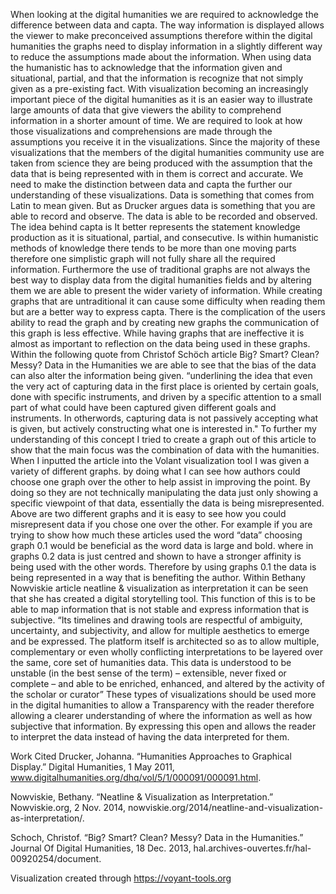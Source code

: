 When looking at the digital humanities we are required to acknowledge the difference between data and capta. The way information is displayed allows the viewer to make preconceived assumptions therefore within the digital humanities the graphs need to display information in a slightly different way to reduce the assumptions made about the information. When using data the humanistic has to acknowledge that the information given and situational, partial, and that the information is recognize that not simply given as a pre-existing fact.
	With visualization becoming an increasingly important piece of the digital humanities as it is an easier way to illustrate large amounts of data that give viewers the ability to comprehend information in a shorter amount of time. We are required to look at how those visualizations and comprehensions are made through the assumptions you receive it in the visualizations.
	Since the majority of these visualizations that the members of the digital humanities community use are taken from science they are being produced with the assumption that the data that is being represented with in them is correct and accurate. We need to make the distinction between data and capta the further our understanding of these visualizations. 
	Data is something that comes from Latin to mean given. But as Drucker argues data is something that you are able to record and observe. The data is able to be recorded and observed. The idea behind capta is It better represents the statement knowledge production as it is situational, partial, and consecutive. Is within humanistic methods of knowledge there tends to be more than one moving parts therefore one simplistic graph will not fully share all the required information.
	Furthermore the use of traditional graphs are not always the best way to display data from the digital humanities fields and by altering them we are able to present the wider variety of information. While creating graphs that are untraditional it can cause some difficulty when reading them but are a better way to express capta. There is the complication of the users ability to read the graph and by creating new graphs the communication of this graph is less effective. 
	While having graphs that are ineffective it is almost as important to reflection on the data being used in these graphs. Within the following quote from Christof Schöch article Big? Smart? Clean? Messy? Data in the Humanities we are able to see that the bias of the data can also alter the information being given.
	“underlining the idea that even the very act of capturing data in the first place is oriented by certain goals, done with specific instruments, and driven by a specific attention to a small part of what could have been captured given different goals and instruments. In otherwords, capturing data is not passively accepting what is given, but actively constructing what one is interested in."
	To further my understanding of this concept I tried to create a graph out of this article to show that the main focus was the combination of data with the humanities. When I inputted the article into the Volant visualization tool I was given a variety of different graphs.  by doing what I can see how authors could choose one graph over the other to help assist in improving the point. By doing so they are not technically manipulating the data just only showing a specific viewpoint of that data, essentially the data is being misrepresented.
	Above are two different graphs and it is easy to see how you could misrepresent data if you chose one over the other.  For example if you are trying to show how much these articles used the word “data” choosing graph 0.1 would be beneficial as the word data is large and bold. where in graphs 0.2 data is just centred and shown to have a stronger affinity is being used with the other words. Therefore by using graphs 0.1 the data is being represented in a way that is benefiting the author.
	Within Bethany Nowviskie article neatline & visualization as interpretation it can be seen that she has created a digital storytelling tool. This function of this is to be able to map information that is not stable and express information that is subjective. 
	“Its timelines and drawing tools are respectful of ambiguity, uncertainty, and subjectivity, and allow for multiple aesthetics to emerge and be expressed. The platform itself is architected so as to allow multiple, complementary or even wholly conflicting interpretations to be layered over the same, core set of humanities data. This data is understood to be unstable (in the best sense of the term) – extensible, never fixed or complete – and able to be enriched, enhanced, and altered by the activity of the scholar or curator”
	These types of visualizations should be used more in the digital humanities to allow a Transparency with the reader therefore allowing a clearer understanding of where the information as well as how subjective that information. By expressing this open and allows the reader to interpret the data instead of having the data interpreted for them.

Work Cited 
Drucker, Johanna. “Humanities Approaches to Graphical Display.” Digital Humanities, 1 May 2011, www.digitalhumanities.org/dhq/vol/5/1/000091/000091.html. 

Nowviskie, Bethany. “Neatline & Visualization as Interpretation.” Nowviskie.org, 2 Nov. 2014, nowviskie.org/2014/neatline-and-visualization-as-interpretation/.

Schoch, Christof. “Big? Smart? Clean? Messy? Data in the Humanities.” Journal Of Digital Humanities, 18 Dec. 2013, hal.archives-ouvertes.fr/hal-00920254/document.

Visualization created through https://voyant-tools.org
